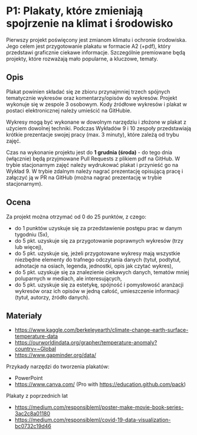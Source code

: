 # P1: Plakaty, które zmieniają spojrzenie na klimat i środowisko

Pierwszy projekt poświęcony jest zmianom klimatu i ochronie środowiska. Jego celem jest przygotowanie plakatu w formacie A2 (+pdf), który przedstawi graficznie ciekawe informacje. Szczególnie premiowane będą projekty, które rozważają mało popularne, a kluczowe, tematy.

## Opis

Plakat powinien składać się ze zbioru przynajmniej trzech spójnych tematycznie wykresów oraz komentarzy/opisów do wykresów. Projekt wykonuje się w zespole 3 osobowym. Kody źródłowe wykresów i plakat w postaci elektronicznej należy umieścić na GitHubie.

Wykresy mogą być wykonane w dowolnym narzędziu i złożone w plakat z użyciem dowolnej techniki. Podczas Wykładów 9 i 10 zespoły przedstawiają krótkie prezentacje swojej pracy (max. 3 minuty), które zależą od trybu zajęć.

Czas na wykonanie projektu jest do **1 grudnia (środa)** - do tego dnia (włącznie) będą przyjmowane Pull Requests z plikiem pdf na GitHub. W trybie stacjonarnym zajęć należy wydrukować plakat i przynieść go na Wykład 9. W trybie zdalnym należy nagrać prezentację opisującą pracę i załączyć ją w PR na GitHub (można nagrać prezentację w trybie stacjonarnym).

## Ocena

Za projekt można otrzymać od 0 do 25 punktów, z czego:
- do 1 punktów uzyskuje się za przedstawienie postępu prac w danym tygodniu (5x),
- do 5 pkt. uzyskuje się za przygotowanie poprawnych wykresów (trzy lub więcej),
- do 5 pkt. uzyskuje się, jeżeli przygotowane wykresy mają wszystkie niezbędne elementy do trafnego odczytania danych (tytuł, podtytuł, adnotacje na osiach, legenda, jednostki, opis jak czytać wykres),
- do 5 pkt. uzyskuje się za znalezienie ciekawych danych, tematów mniej poluparnych w mediach, ale interesujących,
- do 5 pkt. uzyskuje się za estetykę, spójność i pomysłowość aranżacji wykresów oraz ich opisów w jedną całość, umieszczenie informacji (tytuł, autorzy, źródło danych).

## Materiały

- https://www.kaggle.com/berkeleyearth/climate-change-earth-surface-temperature-data
- https://ourworldindata.org/grapher/temperature-anomaly?country=~Global
- https://www.gapminder.org/data/

Przykady narzędzi do tworzenia plakatów:

- PowerPoint
- https://www.canva.com/ (Pro with https://education.github.com/pack)

Plakaty z poprzednich lat

- https://medium.com/responsibleml/poster-make-movie-book-series-3ac2c8a01180
- https://medium.com/responsibleml/covid-19-data-visualization-bc0732c19d46

